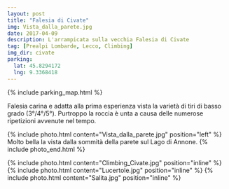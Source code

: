 ```yaml
---
layout: post
title: "Falesia di Civate"
img: Vista_dalla_parete.jpg
date: 2017-04-09
description: L'arrampicata sulla vecchia Falesia di Civate
tag: [Prealpi Lombarde, Lecco, Climbing]
img_dir: civate
parking:
  lat: 45.8294172
  lng: 9.3368418
---
```


{% include parking_map.html %}

Falesia carina e adatta alla prima esperienza vista la varietà di tiri di basso grado (3°/4°/5°).
Purtroppo la roccia è unta a causa delle numerose ripetizioni avvenute nel tempo.

{% include photo.html content="Vista_dalla_parete.jpg" position="left" %}
Molto bella la vista dalla sommità della parete sul Lago di Annone.
{% include photo_end.html %}

<div>
{% include photo.html content="Climbing_Civate.jpg" position="inline" %}
{% include photo.html content="Lucertole.jpg" position="inline" %}
{% include photo.html content="Salita.jpg" position="inline" %}

</div>
